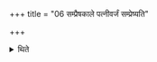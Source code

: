 +++
title = "06 सम्प्रैषकाले पत्नीवर्जं सम्प्रेष्यति"

+++

<details><summary>थिते</summary>

सम्प्रैषकाले पत्नीवर्जं सम्प्रेष्यति ६
</details>
